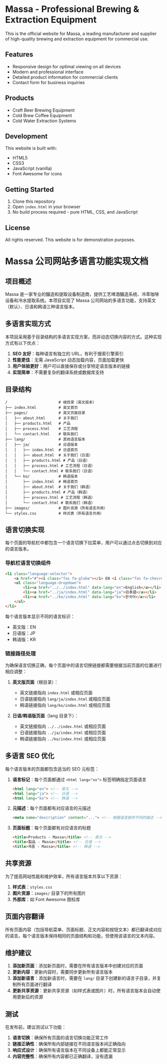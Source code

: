 # Massa - Professional Brewing & Extraction Equipment

This is the official website for Massa, a leading manufacturer and supplier of high-quality brewing and extraction equipment for commercial use.

## Features

- Responsive design for optimal viewing on all devices
- Modern and professional interface
- Detailed product information for commercial clients
- Contact form for business inquiries

## Products

- Craft Beer Brewing Equipment
- Cold Brew Coffee Equipment
- Cold Water Extraction Systems

## Development

This website is built with:
- HTML5
- CSS3
- JavaScript (vanilla)
- Font Awesome for icons

## Getting Started

1. Clone this repository
2. Open `index.html` in your browser
3. No build process required - pure HTML, CSS, and JavaScript

## License

All rights reserved. This website is for demonstration purposes.

# Massa 公司网站多语言功能实现文档

## 项目概述

Massa 是一家专业的醸造和提取设备制造商，提供工艺啤酒醸造系统、冷萃咖啡设备和冷水提取系统。本项目实现了 Massa 公司网站的多语言功能，支持英文（默认）、日语和韩语三种语言版本。

## 多语言实现方式

本项目采用基于目录结构的多语言实现方案，而非动态切换内容的方式。这种实现方式有以下优点：

1. **SEO 友好**：每种语言有独立的 URL，有利于搜索引擎索引
2. **性能更佳**：无需 JavaScript 动态加载内容，页面加载更快
3. **用户体验更好**：用户可以直接保存或分享特定语言版本的链接
4. **实现简单**：不需要复杂的翻译系统或数据库支持

## 目录结构

```
/                       # 根目录（英文版本）
├── index.html          # 英文首页
├── pages/              # 英文页面目录
│   ├── about.html      # 关于我们
│   ├── products.html   # 产品
│   ├── process.html    # 工艺流程
│   └── contact.html    # 联系我们
├── lang/               # 其他语言版本
│   ├── ja/             # 日语版本
│   │   ├── index.html  # 日语首页
│   │   ├── about.html  # 关于我们（日语）
│   │   ├── products.html # 产品（日语）
│   │   ├── process.html # 工艺流程（日语）
│   │   └── contact.html # 联系我们（日语）
│   └── ko/             # 韩语版本
│       ├── index.html  # 韩语首页
│       ├── about.html  # 关于我们（韩语）
│       ├── products.html # 产品（韩语）
│       ├── process.html # 工艺流程（韩语）
│       └── contact.html # 联系我们（韩语）
├── images/             # 图片资源（所有语言共用）
└── styles.css          # 样式表（所有语言共用）
```

## 语言切换实现

每个页面的导航栏中都包含一个语言切换下拉菜单，用户可以通过点击切换到对应的语言版本。

### 导航栏语言切换组件

```html
<li class="language-selector">
    <a href="#"><i class="fas fa-globe"></i> EN <i class="fas fa-chevron-down"></i></a>
    <ul class="language-dropdown">
        <li><a href="../../index.html" data-lang="en">English</a></li>
        <li><a href="../ja/index.html" data-lang="ja">日本語</a></li>
        <li><a href="../ko/index.html" data-lang="ko">한국어</a></li>
    </ul>
</li>
```

每个语言版本显示不同的语言标识：
- 英文版：EN
- 日语版：JP
- 韩语版：KR

### 链接路径处理

为确保语言切换正确，每个页面中的语言切换链接都需要根据当前页面的位置进行相应调整：

1. **英文版页面**（根目录）：
   - 英文链接指向 `index.html` 或相应页面
   - 日语链接指向 `lang/ja/index.html` 或相应页面
   - 韩语链接指向 `lang/ko/index.html` 或相应页面

2. **日语/韩语版页面**（lang 目录下）：
   - 英文链接指向 `../../index.html` 或相应页面
   - 日语链接指向 `../ja/index.html` 或相应页面
   - 韩语链接指向 `../ko/index.html` 或相应页面

## 多语言 SEO 优化

每个语言版本的页面都包含适当的 SEO 元标签：

1. **语言标记**：每个页面都通过 `<html lang="xx">` 标签明确指定页面语言
   ```html
   <html lang="en"> <!-- 英文 -->
   <html lang="ja"> <!-- 日语 -->
   <html lang="ko"> <!-- 韩语 -->
   ```

2. **元描述**：每个页面都有对应语言的元描述
   ```html
   <meta name="description" content="..."> <!-- 根据语言提供不同的描述 -->
   ```

3. **页面标题**：每个页面都有对应语言的标题
   ```html
   <title>Products - Massa</title> <!-- 英文 -->
   <title>製品 - Massa</title> <!-- 日语 -->
   <title>제품 - Massa</title> <!-- 韩语 -->
   ```

## 共享资源

为了提高网站性能和维护效率，所有语言版本共享以下资源：

1. **样式表**：`styles.css`
2. **图片资源**：`images/` 目录下的所有图片
3. **外部库**：如 Font Awesome 图标库

## 页面内容翻译

所有页面内容（包括导航菜单、页面标题、正文内容和按钮文本）都已翻译成对应的语言。每个语言版本保持相同的页面结构和功能，但使用该语言的文本内容。

## 维护建议

1. **添加新页面**：添加新页面时，需要在所有语言版本中创建对应的页面
2. **更新内容**：更新内容时，需要同步更新所有语言版本
3. **添加新语言**：添加新语言时，需要在 `lang/` 目录下创建新的语言子目录，并复制所有页面进行翻译
4. **更新共享资源**：更新共享资源（如样式表或图片）时，所有语言版本会自动使用更新后的资源

## 测试

在发布前，建议测试以下功能：

1. **语言切换**：确保所有页面的语言切换功能正常工作
2. **链接正确性**：确保所有内部链接在不同语言版本间正确指向
3. **响应式设计**：确保所有语言版本在不同设备上都能正常显示
4. **内容完整性**：确保所有内容都已正确翻译，没有遗漏 